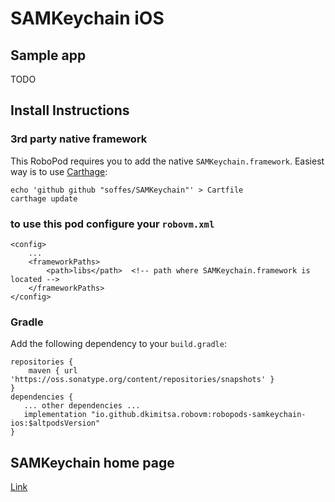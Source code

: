 # SAMKeychain iOS

## Sample app

TODO

## Install Instructions

### 3rd party native framework
This RoboPod requires you to add the native `SAMKeychain.framework`. Easiest way is to use [Carthage](https://github.com/Carthage/Carthage#installing-carthage):
```
echo 'github github "soffes/SAMKeychain"' > Cartfile
carthage update
```

### to use this pod configure your `robovm.xml`

```
<config>
    ...
    <frameworkPaths>
        <path>libs</path>  <!-- path where SAMKeychain.framework is located -->
    </frameworkPaths>
</config>
```

### Gradle

Add the following dependency to your `build.gradle`:

```
repositories {
    maven { url 'https://oss.sonatype.org/content/repositories/snapshots' }
}
dependencies {
   ... other dependencies ...
   implementation "io.github.dkimitsa.robovm:robopods-samkeychain-ios:$altpodsVersion"
}
```

## SAMKeychain home page

[Link](https://github.com/soffes/SAMKeychain)